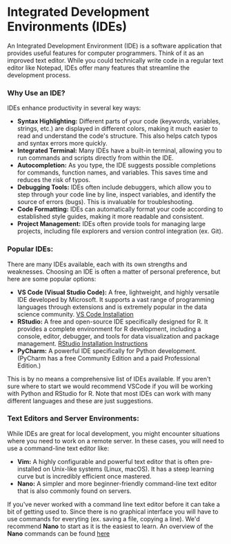 # Integrated Development Environments (IDEs)

An Integrated Development Environment (IDE) is a software application that provides useful features for computer programmers.  Think of it as an improved text editor.  While you could technically write code in a regular text editor like Notepad, IDEs offer many features that streamline the development process.

### **Why Use an IDE?**

IDEs enhance productivity in several key ways:

*   **Syntax Highlighting:**  Different parts of your code (keywords, variables, strings, etc.) are displayed in different colors, making it much easier to read and understand the code's structure. This also helps catch typos and syntax errors more quickly.
*   **Integrated Terminal:** Many IDEs have a built-in terminal, allowing you to run commands and scripts directly from within the IDE.
*   **Autocompletion:** As you type, the IDE suggests possible completions for commands, function names, and variables. This saves time and reduces the risk of typos.
*   **Debugging Tools:**  IDEs often include debuggers, which allow you to step through your code line by line, inspect variables, and identify the source of errors (bugs).  This is invaluable for troubleshooting.
*   **Code Formatting:**  IDEs can automatically format your code according to established style guides, making it more readable and consistent.
*   **Project Management:**  IDEs often provide tools for managing large projects, including file explorers and version control integration (ex. Git).

### **Popular IDEs:**

There are many IDEs available, each with its own strengths and weaknesses.  Choosing an IDE is often a matter of personal preference, but here are some popular options:

*   **VS Code (Visual Studio Code):** A free, lightweight, and highly versatile IDE developed by Microsoft.  It supports a vast range of programming languages through extensions and is extremely popular in the data science community.  [VS Code Installation](vscode_install.md)
*   **RStudio:** A free and open-source IDE specifically designed for R. It provides a complete environment for R development, including a console, editor, debugger, and tools for data visualization and package management. [RStudio Installation Instructions](rstudio_install.md)
*   **PyCharm:** A powerful IDE specifically for Python development.  (PyCharm has a free Community Edition and a paid Professional Edition.)

This is by no means a comprehensive list of IDEs available. If you aren't sure where to start we would recommend VSCode if you will be working with Python and RStudio for R. Note that most IDEs can work with many different languages and these are just suggestions.

### **Text Editors and Server Environments:**

While IDEs are great for local development, you might encounter situations where you need to work on a remote server.  In these cases, you will need to use a command-line text editor like:

*   **Vim:** A highly configurable and powerful text editor that is often pre-installed on Unix-like systems (Linux, macOS).  It has a steep learning curve but is incredibly efficient once mastered.
*   **Nano:** A simpler and more beginner-friendly command-line text editor that is also commonly found on servers.

If you've never worked with a command line text editor before it can take a bit of getting used to. Since there is no graphical interface you will have to use commands for everyting (ex. saving a file, copying a line). We'd recommend **Nano** to start as it is the easiest to learn. An overview of the **Nano** commands can be found [here](https://www.nano-editor.org/dist/latest/cheatsheet.html)
